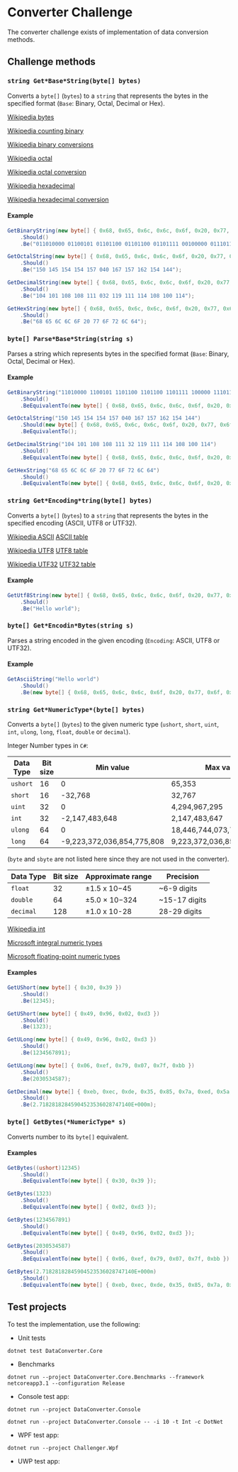 # Converter Challenge

The converter challenge exists of implementation of data conversion methods.

## Challenge methods

### `string Get*Base*String(byte[] bytes)`

Converts a `byte[]` (`bytes`) to a `string` that represents the bytes in the
specified format (`Base`: Binary, Octal, Decimal or Hex).

[Wikipedia bytes](https://en.wikipedia.org/wiki/Byte)

[Wikipedia counting binary](https://en.wikipedia.org/wiki/Binary_number#Counting_in_binary)

[Wikipedia binary conversions](https://en.wikipedia.org/wiki/Binary_number#Conversion_to_and_from_other_numeral_systems)

[Wikipedia octal](https://en.wikipedia.org/wiki/Octal)

[Wikipedia octal conversion](https://en.wikipedia.org/wiki/Octal#Conversion_between_bases)

[Wikipedia hexadecimal](https://en.wikipedia.org/wiki/Hexadecimal)

[Wikipedia hexadecimal conversion](https://en.wikipedia.org/wiki/Hexadecimal#Conversion)

#### Example

``` C#
GetBinaryString(new byte[] { 0x68, 0x65, 0x6c, 0x6c, 0x6f, 0x20, 0x77, 0x6f, 0x72, 0x6c, 0x64 })
    .Should()
    .Be("011010000 01100101 01101100 01101100 01101111 00100000 01110111 01101111 01110010 01101100 01100100");
```

``` C#
GetOctalString(new byte[] { 0x68, 0x65, 0x6c, 0x6c, 0x6f, 0x20, 0x77, 0x6f, 0x72, 0x6c, 0x64 })
    .Should()
    .Be("150 145 154 154 157 040 167 157 162 154 144");
```

``` C#
GetDecimalString(new byte[] { 0x68, 0x65, 0x6c, 0x6c, 0x6f, 0x20, 0x77, 0x6f, 0x72, 0x6c, 0x64 })
    .Should()
    .Be("104 101 108 108 111 032 119 111 114 108 100 114");
```

``` C#
GetHexString(new byte[] { 0x68, 0x65, 0x6c, 0x6c, 0x6f, 0x20, 0x77, 0x6f, 0x72, 0x6c, 0x64 })
    .Should()
    .Be("68 65 6C 6C 6F 20 77 6F 72 6C 64");
```

### `byte[] Parse*Base*String(string s)`

Parses a string which represents bytes in the specified format  (`Base`:
Binary, Octal, Decimal or Hex).

#### Example

``` C#
GetBinaryString("11010000 1100101 1101100 1101100 1101111 100000 1110111 1101111 1110010 1101100 1100100")
    .Should()
    .BeEquivalentTo(new byte[] { 0x68, 0x65, 0x6c, 0x6c, 0x6f, 0x20, 0x77, 0x6f, 0x72, 0x6c, 0x64 });
```

``` C#
GetOctalString("150 145 154 154 157 040 167 157 162 154 144")
    .Should(new byte[] { 0x68, 0x65, 0x6c, 0x6c, 0x6f, 0x20, 0x77, 0x6f, 0x72, 0x6c, 0x64 })
    .BeEquivalentTo();
```

``` C#
GetDecimalString("104 101 108 108 111 32 119 111 114 108 100 114")
    .Should()
    .BeEquivalentTo(new byte[] { 0x68, 0x65, 0x6c, 0x6c, 0x6f, 0x20, 0x77, 0x6f, 0x72, 0x6c, 0x64 });
```

``` C#
GetHexString("68 65 6C 6C 6F 20 77 6F 72 6C 64")
    .Should()
    .BeEquivalentTo(new byte[] { 0x68, 0x65, 0x6c, 0x6c, 0x6f, 0x20, 0x77, 0x6f, 0x72, 0x6c, 0x64 });
```

### `string Get*Encoding*tring(byte[] bytes)`

Converts a `byte[]` (`bytes`) to a `string` that represents the bytes in the 
specified encoding (ASCII, UTF8 or UTF32).

[Wikipedia ASCII](https://en.wikipedia.org/wiki/ASCII)
[ASCII table](http://www.asciitable.com/)

[Wikipedia UTF8](https://en.wikipedia.org/wiki/UTF-8)
[UTF8 table](https://www.utf8-chartable.de/)

[Wikipedia UTF32](https://en.wikipedia.org/wiki/UTF-32)
[UTF32 table](https://www.fileformat.info/info/charset/UTF-32/list.htm)

#### Example

``` C#
GetUtf8String(new byte[] { 0x68, 0x65, 0x6c, 0x6c, 0x6f, 0x20, 0x77, 0x6f, 0x72, 0x6c, 0x64 })
    .Should()
    .Be("Hello world");
```

### `byte[] Get*Encodin*Bytes(string s)`

Parses a string encoded in the given encoding (`Encoding`: ASCII, UTF8
 or UTF32).
 
#### Example

``` C#
GetAsciiString("Hello world")
    .Should()
    .Be(new byte[] { 0x68, 0x65, 0x6c, 0x6c, 0x6f, 0x20, 0x77, 0x6f, 0x72, 0x6c, 0x64 });
```

### `string Get*NumericType*(byte[] bytes)`

Converts a `byte[]` (`bytes`) to the given numeric type (`ushort`, `short`,
`uint`, `int`, `ulong`, `long`, `float`, `double` or `decimal`).

Integer Number types in `C#`:

| Data Type | Bit size | Min value                  | Max value                  |
|-----------|----------|----------------------------|----------------------------|
| `ushort`  | 16       | 0                          | 65,353                     |
| `short`   | 16       | -32,768                    | 32,767                     |
| `uint`    | 32       | 0                          | 4,294,967,295              |
| `int`     | 32       | -2,147,483,648             | 2,147,483,647              |
| `ulong`   | 64       | 0                          | 18,446,744,073,709,551,615 |
| `long`    | 64       | -9,223,372,036,854,775,808 | 9,223,372,036,854,775,807  |

(`byte` and `sbyte` are not listed here since they are not used in the converter).

| Data Type | Bit size | Approximate range | Precision     |
|-----------|----------|-------------------|---------------|
| `float`   | 32       | ±1.5 x 10−45      | ~6-9 digits   |
| `double`  | 64       | ±5.0 × 10−324     | ~15-17 digits |
| `decimal` | 128      | ±1.0 x 10-28      | 28-29 digits  |

[Wikipedia int](https://en.wikipedia.org/wiki/Integer_(computer_science))

[Microsoft integral numeric types](https://docs.microsoft.com/en-us/dotnet/csharp/language-reference/builtin-types/integral-numeric-types)

[Microsoft floating-point numeric types](https://docs.microsoft.com/en-us/dotnet/csharp/language-reference/builtin-types/floating-point-numeric-types)

#### Examples

``` C#
GetUShort(new byte[] { 0x30, 0x39 })
    .Should()
    .Be(12345);
```

``` C#
GetUShort(new byte[] { 0x49, 0x96, 0x02, 0xd3 })
    .Should()
    .Be(1323);
```

``` C#
GetULong(new byte[] { 0x49, 0x96, 0x02, 0xd3 })
    .Should()
    .Be(1234567891);
```

``` C#
GetULong(new byte[] { 0x06, 0xef, 0x79, 0x07, 0x7f, 0xbb })
    .Should()
    .Be(2030534587);
```

``` C#
GetDecimal(new byte[] { 0xeb, 0xec, 0xde, 0x35, 0x85, 0x7a, 0xed, 0x5a, 0x57, 0xd5, 0x19, 0xab, 0x00, 0x1c, 0x00, 0x00 })
    .Should()
    .Be(2.71828182845904523536028747140E+000m);
```

### `byte[] GetBytes(*NumericType* s)`

Converts number to its `byte[]` equivalent.

#### Examples

``` C#
GetBytes((ushort)12345)
    .Should()
    .BeEquivalentTo(new byte[] { 0x30, 0x39 });
```

``` C#
GetBytes(1323)
    .Should()
    .BeEquivalentTo(new byte[] { 0x02, 0xd3 });
```

``` C#
GetBytes(1234567891)
    .Should()
    .BeEquivalentTo(new byte[] { 0x49, 0x96, 0x02, 0xd3 });
```

``` C#
GetBytes(2030534587)
    .Should()
    .BeEquivalentTo(new byte[] { 0x06, 0xef, 0x79, 0x07, 0x7f, 0xbb });
```

``` C#
GetBytes(2.71828182845904523536028747140E+000m)
    .Should()
    .BeEquivalentTo(new byte[] { 0xeb, 0xec, 0xde, 0x35, 0x85, 0x7a, 0xed, 0x5a, 0x57, 0xd5, 0x19, 0xab, 0x00, 0x1c, 0x00, 0x00 });
```

## Test projects

To test the implementation, use the following:

- Unit tests
``` .net core
dotnet test DataConverter.Core
```
- Benchmarks
``` .net core
dotnet run --project DataConverter.Core.Benchmarks --framework netcoreapp3.1 --configuration Release
```
- Console test app:
```
dotnet run --project DataConverter.Console
```
```
dotnet run --project DataConverter.Console -- -i 10 -t Int -c DotNet
```
- WPF test app:
```
dotnet run --project Challenger.Wpf
``` 
- UWP test app:
